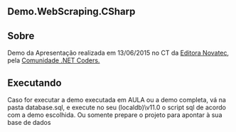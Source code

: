 
 <article class="markdown-body entry-content" itemprop="mainContentOfPage">
 <h1>
 <a class="anchor"  aria-hidden="true">
 <span class="octicon octicon-link"></span></a>Demo.WebScraping.CSharp</h1>

<h2><a id="user-content-apresentações" class="anchor" href="#apresentações" aria-hidden="true">
<span class="octicon octicon-link"></span></a>Sobre</h2>
<p>Demo da Apresentação realizada em 13/06/2015 no CT da <a href="https://www.facebook.com/ctnovatec">Editora Novatec</a>, pela  <a href="https://www.facebook.com/DotNetCoders">Comunidade .NET Coders.</a></p>

<h2><a id="user-content-apresentações" class="anchor" href="#apresentações" aria-hidden="true">
<span class="octicon octicon-link"></span></a>Executando</h2>

<p> Caso for executar a demo executada em AULA ou a demo completa, vá na pasta database.sql, e execute no seu (localdb)\v11.0
o script sql de acordo com a demo escolhida. Ou somente prepare o projeto para apontar à sua base de dados</p>
</article>
